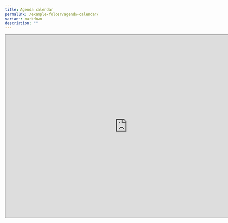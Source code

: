 ```yaml
---
title: Agenda calendar
permalink: /example-folder/agenda-calendar/
variant: markdown
description: ""
---
```

<style>
	.responsivecal {
		position:relative;
		height: 0%
		width:50%;
		padding-bottom:100%;
	}
	
	.responsivecal iframe {
		position:absolute;
		height:100%;
		width:100%;
		overflow:scroll;
	}
</style>

<iframe scrolling="no" frameborder="0" height="600" width="800" style="border:solid 1px #777" src="https://calendar.google.com/calendar/embed?height=600&amp;wkst=2&amp;bgcolor=%23F6BF26&amp;ctz=Asia%2FSingapore&amp;mode=AGENDA&amp;src=bnBuYXR1cmVrYWtpc0BnbWFpbC5jb20&amp;src=ZW4tZ2Iuc2luZ2Fwb3JlI2hvbGlkYXlAZ3JvdXAudi5jYWxlbmRhci5nb29nbGUuY29t&amp;color=%23039BE5&amp;color=%230B8043"></iframe>
